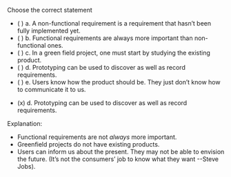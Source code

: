 <panel header=":lock::key: Choose the correct statement about requirements." expanded>

<panel header="%%{{ icon_prereq }}%% Prerequisites" minimized>
  <panel src="../../requirements/introduction/unit-inElsewhere-asFlat.md" boilerplate header="%%{{ icon_prereq }} Requirements: Introduction%%" />
  <panel src="../../requirements/nonFunctionalRequirements/unit-inElsewhere-asFlat.md" boilerplate header="%%{{ icon_prereq }} Requirements: Non-Functional Requirements%%" />
  <panel src="../../gatheringRequirements/prototyping/unit-inElsewhere-asFlat.md" boilerplate header="%%{{ icon_prereq }} Gathering Requirements: Prototyping%%" />
</panel>
<p/>

<question>
Choose the correct statement

- ( ) a. A non-functional requirement is a requirement that hasn’t been fully implemented yet.
- ( ) b. Functional requirements are always more important than non-functional ones.
- ( ) c. In a green field project, one must start by studying the existing product.
- ( ) d. Prototyping can be used to discover as well as record requirements.
- ( ) e. Users know how the product should be. They just don’t know how to communicate it to us.


<div slot="answer">

- (x) d. Prototyping can be used to discover as well as record requirements.

Explanation:

* Functional requirements are not *always* more important.
* Greenfield projects do not have existing products.
* Users can inform us about the present. They may not be able to envision the future. (It’s not the consumers’ job to know what they want --Steve Jobs).

</div>
</question>
</panel>
